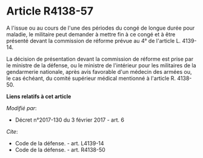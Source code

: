 # Article R4138-57

A l'issue ou au cours de l'une des périodes du congé de longue durée pour maladie, le militaire peut demander à mettre fin à
ce congé et à être présenté devant la commission de réforme prévue au 4° de l'article L. 4139-14. 

La décision de présentation devant la commission de réforme est prise par le ministre de la défense, ou le ministre de
l'intérieur pour les militaires de la gendarmerie nationale, après avis favorable d'un médecin des armées  ou, le cas
échéant, du comité supérieur médical mentionné à l'article R. 4138-50.

**Liens relatifs à cet article**

_Modifié par_:

  - Décret n°2017-130 du 3 février 2017 - art. 6

_Cite_:

  - Code de la défense. - art. L4139-14
  - Code de la défense. - art. R4138-50
